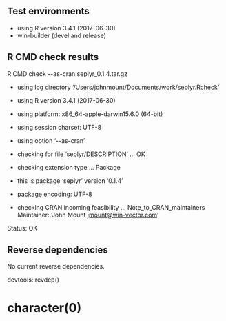 
## Test environments

* using R version 3.4.1 (2017-06-30)
* win-builder (devel and release)

## R CMD check results

R CMD check --as-cran seplyr_0.1.4.tar.gz 

* using log directory ‘/Users/johnmount/Documents/work/seplyr.Rcheck’
* using R version 3.4.1 (2017-06-30)
* using platform: x86_64-apple-darwin15.6.0 (64-bit)
* using session charset: UTF-8
* using option ‘--as-cran’
* checking for file ‘seplyr/DESCRIPTION’ ... OK
* checking extension type ... Package
* this is package ‘seplyr’ version ‘0.1.4’
* package encoding: UTF-8



* checking CRAN incoming feasibility ... Note_to_CRAN_maintainers
Maintainer: ‘John Mount <jmount@win-vector.com>’

Status: OK

## Reverse dependencies

 No current reverse dependencies.
 
 devtools::revdep()
 # character(0)


